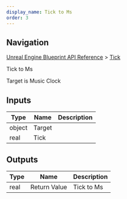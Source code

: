 ```yaml
---
display_name: Tick to Ms
order: 3
---
```

## Navigation

[Unreal Engine Blueprint API Reference](https://dev.epicgames.com/documentation/en-us/unreal-engine/BlueprintAPI) > [Tick](https://dev.epicgames.com/documentation/en-us/unreal-engine/BlueprintAPI/Tick)

Tick to Ms

Target is Music Clock

## Inputs

| Type | Name | Description |
| --- | --- | --- |
| object | Target |  |
| real | Tick |  |

## Outputs

| Type | Name | Description |
| --- | --- | --- |
| real | Return Value | Tick to Ms |
